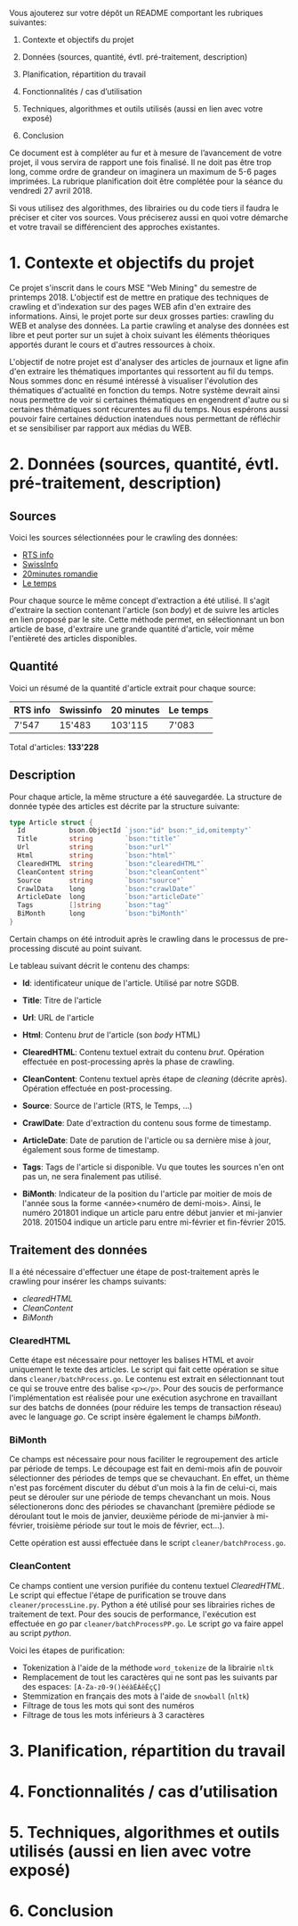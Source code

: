 Vous ajouterez sur votre dépôt un README comportant les rubriques suivantes:

1. Contexte et objectifs du projet

2. Données (sources, quantité, évtl. pré-traitement, description)

3. Planification, répartition du travail

4. Fonctionnalités / cas d’utilisation

5. Techniques, algorithmes et outils utilisés (aussi en lien avec votre exposé)

6. Conclusion

Ce document est à compléter au fur et à mesure de l’avancement de votre projet, il vous servira de rapport une fois finalisé. Il ne doit pas être trop long, comme ordre de grandeur on imaginera un maximum de 5-6 pages imprimées. La rubrique planification doit être complétée pour la séance du vendredi 27 avril 2018.

Si vous utilisez des algorithmes, des librairies ou du code tiers il faudra le préciser et citer vos sources. Vous préciserez aussi en quoi votre démarche et votre travail se différencient des approches existantes.

# 1. Contexte et objectifs du projet

Ce projet s'inscrit dans le cours MSE "Web Mining" du semestre de printemps 2018. L'objectif est de mettre en pratique des techniques de crawling et d'indexation sur des pages WEB afin d'en extraire des informations. Ainsi, le projet porte sur deux grosses parties: crawling du WEB et analyse des données. La partie crawling et analyse des données est libre et peut porter sur un sujet à choix suivant les éléments théoriques apportés durant le cours et d'autres ressources à choix.

L'objectif de notre projet est d'analyser des articles de journaux et ligne afin d'en extraire les thématiques importantes qui ressortent au fil du temps. Nous sommes donc en résumé intéressé à visualiser l'évolution des thématiques d'actualité en fonction du temps. Notre système devrait ainsi nous permettre de voir si certaines thématiques en engendrent d'autre ou si certaines thématiques sont récurentes au fil du temps. Nous espérons aussi pouvoir faire certaines déduction inatendues nous permettant de réfléchir et se sensibiliser par rapport aux médias du WEB. 

# 2. Données (sources, quantité, évtl. pré-traitement, description)

## Sources

Voici les sources sélectionnées pour le crawling des données:

* [RTS info](http://www.rts.ch/info/)
* [SwissInfo](https://www.swissinfo.ch)
* [20minutes romandie](http://www.20min.ch/ro/)
* [Le temps](https://www.letemps.ch)

Pour chaque source le même concept d'extraction a été utilisé. Il s'agit d'extraire la section contenant l'article (son *body*) et de suivre les articles en lien proposé par le site. Cette méthode permet, en sélectionnant un bon article de base, d'extraire une grande quantité d'article, voir même l'entièreté des articles disponibles.

## Quantité

Voici un résumé de la quantité d'article extrait pour chaque source:

|RTS info|Swissinfo|20 minutes|Le temps|
|--------|---------|----------|--------|
|7'547   |15'483   |103'115   |7'083   |

Total d'articles: **133'228**

## Description

Pour chaque article, la même structure a été sauvegardée. La structure de donnée typée des articles est décrite par la structure suivante:

```go
type Article struct {
  Id           bson.ObjectId `json:"id" bson:"_id,omitempty"`
  Title        string        `bson:"title"`
  Url          string        `bson:"url"`
  Html         string        `bson:"html"`
  ClearedHTML  string        `bson:"clearedHTML"`
  CleanContent string        `bson:"cleanContent"`
  Source       string        `bson:"source"`
  CrawlData    long          `bson:"crawlDate"`
  ArticleDate  long          `bson:"articleDate"`
  Tags         []string      `bson:"tag"`
  BiMonth      long          `bson:"biMonth"`
}
```
Certain champs on été introduit après le crawling dans le processus de pre-processing discuté au point suivant.

Le tableau suivant décrit le contenu des champs:

* **Id**: identificateur unique de l'article. Utilisé par notre SGDB.

* **Title**: Titre de l'article

* **Url**: URL de l'article

* **Html**: Contenu *brut* de l'article (son *body* HTML)

* **ClearedHTML**: Contenu textuel extrait du contenu *brut*. Opération effectuée en post-processing après la phase de crawling.

* **CleanContent**: Contenu textuel après étape de *cleaning* (décrite après). Opération effectuée en post-processing.

* **Source**: Source de l'article (RTS, le Temps, ...)

* **CrawlDate**: Date d'extraction du contenu sous forme de timestamp.

* **ArticleDate**: Date de parution de l'article ou sa dernière mise à jour, également sous forme de timestamp.

* **Tags**: Tags de l'article si disponible. Vu que toutes les sources n'en ont pas un, ne sera finalement pas utilisé.

* **BiMonth**: Indicateur de la position du l'article par moitier de mois de l'année sous la forme <année><numéro de demi-mois>. Ainsi, le numéro 201801 indique un article paru entre début janvier et mi-janvier 2018. 201504 indique un article paru entre mi-février et fin-février 2015.

## Traitement des données

Il a été nécessaire d'effectuer une étape de post-traitement après le crawling pour insérer les champs suivants:

* *clearedHTML*
* *CleanContent*
* *BiMonth*

### ClearedHTML

Cette étape est nécessaire pour nettoyer les balises HTML et avoir uniquement le texte des articles. Le script qui fait cette opération se situe dans `cleaner/batchProcess.go`. Le contenu est extrait en sélectionnant tout ce qui se trouve entre des balise `<p></p>`. Pour des soucis de performance l'implémentation est réalisée pour une exécution asychrone en travaillant sur des batchs de données (pour réduire les temps de transaction réseau) avec le language *go*. Ce script insère également le champs *biMonth*.

### BiMonth

Ce champs est nécessaire pour nous faciliter le regroupement des article par période de temps. Le découpage est fait en demi-mois afin de pouvoir sélectionner des périodes de temps que se chevauchant. En effet, un thème n'est pas forcément discuter du début d'un mois à la fin de celui-ci, mais peut se dérouler sur une période de temps chevanchant un mois. Nous sélectionerons donc des périodes se chavanchant (première pédiode se déroulant tout le mois de janvier, deuxième période de mi-janvier à mi-février, troisième période sur tout le mois de février, ect...).

Cette opération est aussi effectuée dans le script `cleaner/batchProcess.go`.

### CleanContent

Ce champs contient une version purifiée du contenu textuel *ClearedHTML*. Le script qui effectue l'étape de purification se trouve dans `cleaner/processLine.py`. Python a été utilisé pour ses librairies riches de traitement de text. Pour des soucis de performance, l'exécution est effectuée en *go* par `cleaner/batchProcessPP.go`. Le script *go* va faire appel au script *python*.

Voici les étapes de purification:

* Tokenization à l'aide de la méthode `word_tokenize` de la librairie `nltk`
* Remplacement de tout les caractères qui ne sont pas les suivants par des espaces: `[A-Za-z0-9()èéàÉÀêÊçÇ]`
* Stemmization en français des mots à l'aide de `snowball` (`nltk`)
* Filtrage de tous les mots qui sont des numéros
* Filtrage de tous les mots inférieurs à 3 caractères

# 3. Planification, répartition du travail

# 4. Fonctionnalités / cas d’utilisation

# 5. Techniques, algorithmes et outils utilisés (aussi en lien avec votre exposé)

# 6. Conclusion
